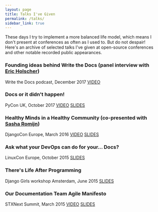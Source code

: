 ```yaml
---
layout: page
title: Talks I've Given
permalink: /talks/
sidebar_link: true
---
```


These days I try to implement a more balanced life model, which means I don't present at conferences as often as I used to. But do not despair! Here's an archive of selected talks I've given at open-source conferences and other notable recorded public appearances.

### Founding ideas behind Write the Docs (panel interview with [Eric Holscher](https://twitter.com/ericholscher))
Write the Docs podcast, December 2017 [VIDEO](http://podcast.writethedocs.org/2017/12/13/founding-principles-of-write-the-docs/)

### Docs or it didn't happen!
PyCon UK, October 2017 [VIDEO](https://youtu.be/muhxjdxhIR0) [SLIDES](https://speakerdeck.com/thatdocslady/docs-or-it-didnt-happen)

### Healthy Minds in a Healthy Community (co-presented with [Sasha Romijn](https://twitter.com/erikpub))
DjangoCon Europe, March 2016 [VIDEO](https://opbeat.com/community/posts/healthy-minds-in-a-healthy-community-by-erik-romijn-and-mikey-ariel/) [SLIDES](https://github.com/erikr/well-being)

### Ask what your DevOps can do for your... Docs?
LinuxCon Europe, October 2015 [SLIDES](https://speakerdeck.com/thatdocslady/ask-what-your-devops-can-do-for-your-dot-dot-dot-docs)

### There's Life After Programming
Django Girls workshop Amsterdam, June 2015 [SLIDES](https://speakerdeck.com/thatdocslady/theres-life-after-programming)

### Our Documentation Team Agile Manifesto
STXNext Summit, March 2015 [VIDEO](https://youtu.be/kOHwwsckRmE) [SLIDES](https://speakerdeck.com/thatdocslady/our-documentation-team-agile-manifesto)
